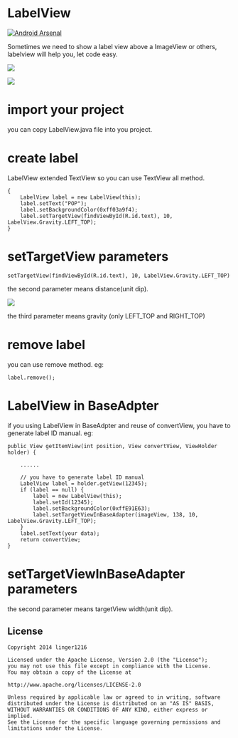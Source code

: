 # LabelView

[![Android Arsenal](https://img.shields.io/badge/Android%20Arsenal-LabelView-brightgreen.svg?style=flat)](https://android-arsenal.com/details/3/1538)

Sometimes we need to show a label view above a ImageView or others, labelview will help you, let code easy.

![](./img/img1.png)

![](./img/img3.png)


# import your project

you can copy LabelView.java file into you project.

# create label

LabelView extended TextView so you can use TextView all method.

```
{
    LabelView label = new LabelView(this);
    label.setText("POP");
    label.setBackgroundColor(0xff03a9f4);
    label.setTargetView(findViewById(R.id.text), 10, LabelView.Gravity.LEFT_TOP);
}
```
# setTargetView parameters

    setTargetView(findViewById(R.id.text), 10, LabelView.Gravity.LEFT_TOP)

the second parameter means distance(unit dip).

![](./img/img2.png)

the third parameter means gravity (only LEFT_TOP and RIGHT_TOP)


# remove label

you can use remove method. eg:

```
label.remove();
```


# LabelView in BaseAdpter

if you using LabelView in BaseAdpter and reuse of convertView, you have to generate label ID manual. eg:

```
public View getItemView(int position, View convertView, ViewHolder holder) {

	......
	
    // you have to generate label ID manual
    LabelView label = holder.getView(12345);
    if (label == null) {
        label = new LabelView(this);
        label.setId(12345);
        label.setBackgroundColor(0xffE91E63);
        label.setTargetViewInBaseAdapter(imageView, 138, 10, LabelView.Gravity.LEFT_TOP);
    }
    label.setText(your data);
    return convertView;
}
```

# setTargetViewInBaseAdapter parameters

the second parameter means targetView width(unit dip).


License
----------

    Copyright 2014 linger1216

    Licensed under the Apache License, Version 2.0 (the "License");
    you may not use this file except in compliance with the License.
    You may obtain a copy of the License at

    http://www.apache.org/licenses/LICENSE-2.0

    Unless required by applicable law or agreed to in writing, software
    distributed under the License is distributed on an "AS IS" BASIS,
    WITHOUT WARRANTIES OR CONDITIONS OF ANY KIND, either express or implied.
    See the License for the specific language governing permissions and
    limitations under the License.
